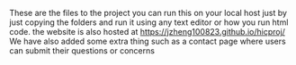 These are the files to the project 
you can run this on your local host just by just copying the folders and run it 
using any text editor or how you run html code.
the website is also hosted at
https://jzheng100823.github.io/hicproj/
We have also added some extra thing such as a contact page 
where users can submit their questions or concerns 
